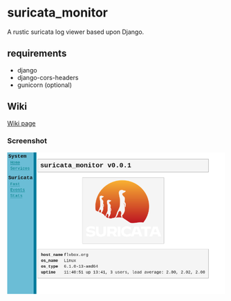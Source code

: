 # suricata_monitor

A rustic suricata log viewer based upon Django.

## requirements
- django
- django-cors-headers
- gunicorn (optional)

## Wiki
[Wiki page](https://github.com/flavioferretti/suricata_monitor/wiki)

### Screenshot
![screenshot](suricata_monitor.png)

